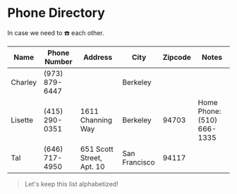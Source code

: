 # Phone Directory

In case we need to :phone: each other.

| Name | Phone Number |  Address | City | Zipcode | Notes | 
| ---  | ------ |  ------ | ---  | ------ | --- | 
| Charley | (973) 879-6447 | | Berkeley | | | 
| Lisette | (415) 290-0351 | 1611 Channing Way | Berkeley | 94703 | Home Phone: (510) 666-1335 | 
| Tal | (646) 717-4950 | 651 Scott Street, Apt. 10 | San Francisco | 94117 | |

> Let's keep this list alphabetized!
